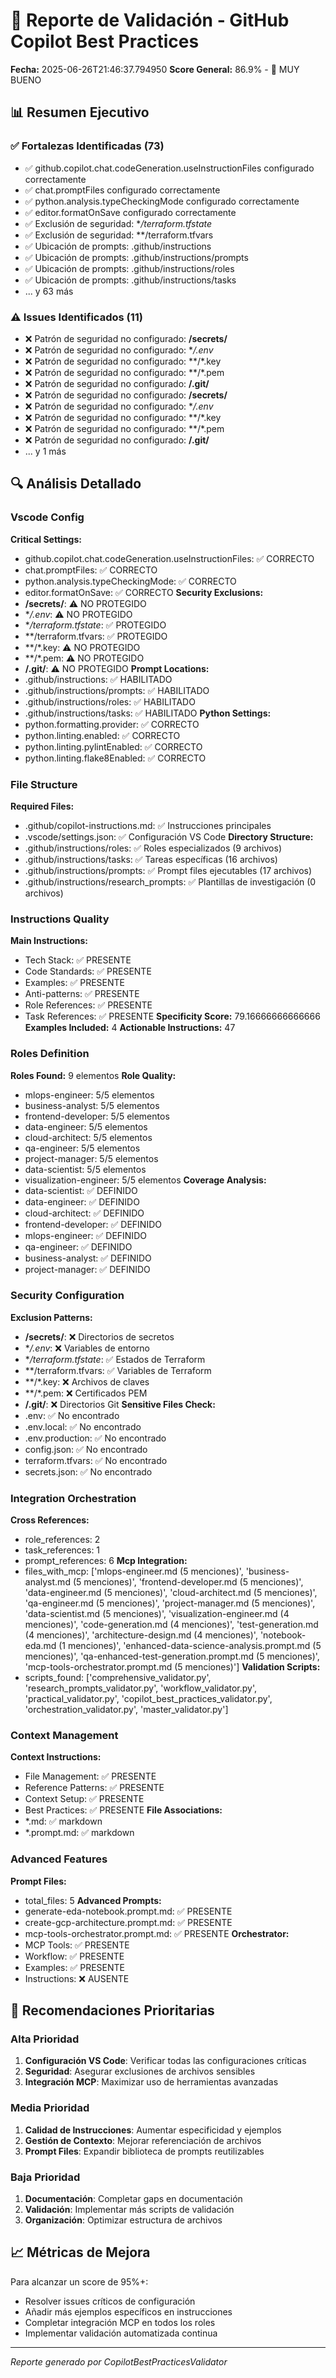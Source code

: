 
# 🚀 Reporte de Validación - GitHub Copilot Best Practices

**Fecha:** 2025-06-26T21:46:37.794950
**Score General:** 86.9% - 🥇 MUY BUENO

## 📊 Resumen Ejecutivo

### ✅ Fortalezas Identificadas (73)
- ✅ github.copilot.chat.codeGeneration.useInstructionFiles configurado correctamente
- ✅ chat.promptFiles configurado correctamente
- ✅ python.analysis.typeCheckingMode configurado correctamente
- ✅ editor.formatOnSave configurado correctamente
- ✅ Exclusión de seguridad: **/terraform.tfstate*
- ✅ Exclusión de seguridad: **/terraform.tfvars
- ✅ Ubicación de prompts: .github/instructions
- ✅ Ubicación de prompts: .github/instructions/prompts
- ✅ Ubicación de prompts: .github/instructions/roles
- ✅ Ubicación de prompts: .github/instructions/tasks
- ... y 63 más

### ⚠️ Issues Identificados (11)
- ❌ Patrón de seguridad no configurado: **/secrets/**
- ❌ Patrón de seguridad no configurado: **/.env*
- ❌ Patrón de seguridad no configurado: **/*.key
- ❌ Patrón de seguridad no configurado: **/*.pem
- ❌ Patrón de seguridad no configurado: **/.git/**
- ❌ Patrón de seguridad no configurado: **/secrets/**
- ❌ Patrón de seguridad no configurado: **/.env*
- ❌ Patrón de seguridad no configurado: **/*.key
- ❌ Patrón de seguridad no configurado: **/*.pem
- ❌ Patrón de seguridad no configurado: **/.git/**
- ... y 1 más

## 🔍 Análisis Detallado

### Vscode Config

**Critical Settings:**
  - github.copilot.chat.codeGeneration.useInstructionFiles: ✅ CORRECTO
  - chat.promptFiles: ✅ CORRECTO
  - python.analysis.typeCheckingMode: ✅ CORRECTO
  - editor.formatOnSave: ✅ CORRECTO
**Security Exclusions:**
  - **/secrets/**: ⚠️ NO PROTEGIDO
  - **/.env*: ⚠️ NO PROTEGIDO
  - **/terraform.tfstate*: ✅ PROTEGIDO
  - **/terraform.tfvars: ✅ PROTEGIDO
  - **/*.key: ⚠️ NO PROTEGIDO
  - **/*.pem: ⚠️ NO PROTEGIDO
  - **/.git/**: ⚠️ NO PROTEGIDO
**Prompt Locations:**
  - .github/instructions: ✅ HABILITADO
  - .github/instructions/prompts: ✅ HABILITADO
  - .github/instructions/roles: ✅ HABILITADO
  - .github/instructions/tasks: ✅ HABILITADO
**Python Settings:**
  - python.formatting.provider: ✅ CORRECTO
  - python.linting.enabled: ✅ CORRECTO
  - python.linting.pylintEnabled: ✅ CORRECTO
  - python.linting.flake8Enabled: ✅ CORRECTO

### File Structure

**Required Files:**
  - .github/copilot-instructions.md: ✅ Instrucciones principales
  - .vscode/settings.json: ✅ Configuración VS Code
**Directory Structure:**
  - .github/instructions/roles: ✅ Roles especializados (9 archivos)
  - .github/instructions/tasks: ✅ Tareas específicas (16 archivos)
  - .github/instructions/prompts: ✅ Prompt files ejecutables (17 archivos)
  - .github/instructions/research_prompts: ✅ Plantillas de investigación (0 archivos)

### Instructions Quality

**Main Instructions:**
  - Tech Stack: ✅ PRESENTE
  - Code Standards: ✅ PRESENTE
  - Examples: ✅ PRESENTE
  - Anti-patterns: ✅ PRESENTE
  - Role References: ✅ PRESENTE
  - Task References: ✅ PRESENTE
**Specificity Score:** 79.16666666666666
**Examples Included:** 4
**Actionable Instructions:** 47

### Roles Definition

**Roles Found:** 9 elementos
**Role Quality:**
  - mlops-engineer: 5/5 elementos
  - business-analyst: 5/5 elementos
  - frontend-developer: 5/5 elementos
  - data-engineer: 5/5 elementos
  - cloud-architect: 5/5 elementos
  - qa-engineer: 5/5 elementos
  - project-manager: 5/5 elementos
  - data-scientist: 5/5 elementos
  - visualization-engineer: 5/5 elementos
**Coverage Analysis:**
  - data-scientist: ✅ DEFINIDO
  - data-engineer: ✅ DEFINIDO
  - cloud-architect: ✅ DEFINIDO
  - frontend-developer: ✅ DEFINIDO
  - mlops-engineer: ✅ DEFINIDO
  - qa-engineer: ✅ DEFINIDO
  - business-analyst: ✅ DEFINIDO
  - project-manager: ✅ DEFINIDO

### Security Configuration

**Exclusion Patterns:**
  - **/secrets/**: ❌ Directorios de secretos
  - **/.env*: ❌ Variables de entorno
  - **/terraform.tfstate*: ✅ Estados de Terraform
  - **/terraform.tfvars: ✅ Variables de Terraform
  - **/*.key: ❌ Archivos de claves
  - **/*.pem: ❌ Certificados PEM
  - **/.git/**: ❌ Directorios Git
**Sensitive Files Check:**
  - .env: ✅ No encontrado
  - .env.local: ✅ No encontrado
  - .env.production: ✅ No encontrado
  - config.json: ✅ No encontrado
  - terraform.tfvars: ✅ No encontrado
  - secrets.json: ✅ No encontrado

### Integration Orchestration

**Cross References:**
  - role_references: 2
  - task_references: 1
  - prompt_references: 6
**Mcp Integration:**
  - files_with_mcp: ['mlops-engineer.md (5 menciones)', 'business-analyst.md (5 menciones)', 'frontend-developer.md (5 menciones)', 'data-engineer.md (5 menciones)', 'cloud-architect.md (5 menciones)', 'qa-engineer.md (5 menciones)', 'project-manager.md (5 menciones)', 'data-scientist.md (5 menciones)', 'visualization-engineer.md (4 menciones)', 'code-generation.md (4 menciones)', 'test-generation.md (4 menciones)', 'architecture-design.md (4 menciones)', 'notebook-eda.md (1 menciones)', 'enhanced-data-science-analysis.prompt.md (5 menciones)', 'qa-enhanced-test-generation.prompt.md (5 menciones)', 'mcp-tools-orchestrator.prompt.md (5 menciones)']
**Validation Scripts:**
  - scripts_found: ['comprehensive_validator.py', 'research_prompts_validator.py', 'workflow_validator.py', 'practical_validator.py', 'copilot_best_practices_validator.py', 'orchestration_validator.py', 'master_validator.py']

### Context Management

**Context Instructions:**
  - File Management: ✅ PRESENTE
  - Reference Patterns: ✅ PRESENTE
  - Context Setup: ✅ PRESENTE
  - Best Practices: ✅ PRESENTE
**File Associations:**
  - *.md: ✅ markdown
  - *.prompt.md: ✅ markdown

### Advanced Features

**Prompt Files:**
  - total_files: 5
**Advanced Prompts:**
  - generate-eda-notebook.prompt.md: ✅ PRESENTE
  - create-gcp-architecture.prompt.md: ✅ PRESENTE
  - mcp-tools-orchestrator.prompt.md: ✅ PRESENTE
**Orchestrator:**
  - MCP Tools: ✅ PRESENTE
  - Workflow: ✅ PRESENTE
  - Examples: ✅ PRESENTE
  - Instructions: ❌ AUSENTE


## 🎯 Recomendaciones Prioritarias

### Alta Prioridad
1. **Configuración VS Code**: Verificar todas las configuraciones críticas
2. **Seguridad**: Asegurar exclusiones de archivos sensibles
3. **Integración MCP**: Maximizar uso de herramientas avanzadas

### Media Prioridad
1. **Calidad de Instrucciones**: Aumentar especificidad y ejemplos
2. **Gestión de Contexto**: Mejorar referenciación de archivos
3. **Prompt Files**: Expandir biblioteca de prompts reutilizables

### Baja Prioridad
1. **Documentación**: Completar gaps en documentación
2. **Validación**: Implementar más scripts de validación
3. **Organización**: Optimizar estructura de archivos

## 📈 Métricas de Mejora

Para alcanzar un score de 95%+:
- Resolver issues críticos de configuración
- Añadir más ejemplos específicos en instrucciones
- Completar integración MCP en todos los roles
- Implementar validación automatizada continua

---
*Reporte generado por CopilotBestPracticesValidator*
